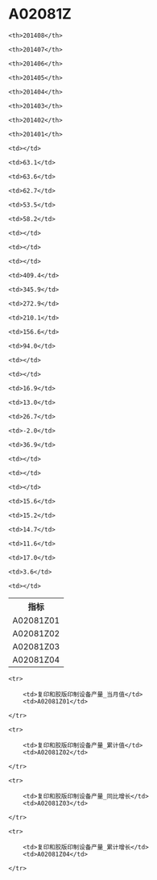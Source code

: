A02081Z
======


<table>

<tr>
    <th>指标</th>
    
    <th>201408</th>
    
    <th>201407</th>
    
    <th>201406</th>
    
    <th>201405</th>
    
    <th>201404</th>
    
    <th>201403</th>
    
    <th>201402</th>
    
    <th>201401</th>
    
</tr>


<tr>
    <td>A02081Z01</td>
    
    <td></td>
    
    <td>63.1</td>
    
    <td>63.6</td>
    
    <td>62.7</td>
    
    <td>53.5</td>
    
    <td>58.2</td>
    
    <td></td>
    
    <td></td>
    

</tr>

<tr>
    <td>A02081Z02</td>
    
    <td></td>
    
    <td>409.4</td>
    
    <td>345.9</td>
    
    <td>272.9</td>
    
    <td>210.1</td>
    
    <td>156.6</td>
    
    <td>94.0</td>
    
    <td></td>
    

</tr>

<tr>
    <td>A02081Z03</td>
    
    <td></td>
    
    <td>16.9</td>
    
    <td>13.0</td>
    
    <td>26.7</td>
    
    <td>-2.0</td>
    
    <td>36.9</td>
    
    <td></td>
    
    <td></td>
    

</tr>

<tr>
    <td>A02081Z04</td>
    
    <td></td>
    
    <td>15.6</td>
    
    <td>15.2</td>
    
    <td>14.7</td>
    
    <td>11.6</td>
    
    <td>17.0</td>
    
    <td>3.6</td>
    
    <td></td>
    

</tr>


</table>

<table>
    
    <tr>

        <td>复印和胶版印制设备产量_当月值</td>
        <td>A02081Z01</td>

    </tr>
    
    <tr>

        <td>复印和胶版印制设备产量_累计值</td>
        <td>A02081Z02</td>

    </tr>
    
    <tr>

        <td>复印和胶版印制设备产量_同比增长</td>
        <td>A02081Z03</td>

    </tr>
    
    <tr>

        <td>复印和胶版印制设备产量_累计增长</td>
        <td>A02081Z04</td>

    </tr>
    
</table>